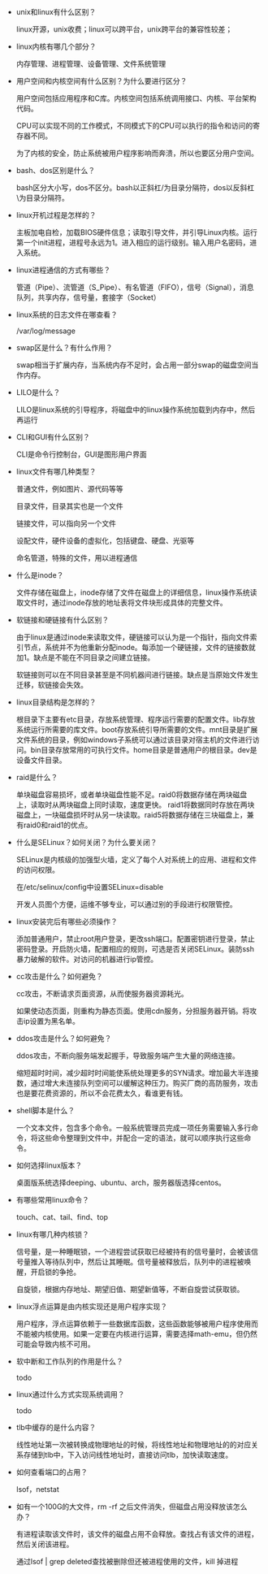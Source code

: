 - unix和linux有什么区别？

  linux开源，unix收费；linux可以跨平台，unix跨平台的兼容性较差；

  

- linux内核有哪几个部分？

  内存管理、进程管理、设备管理、文件系统管理

  

- 用户空间和内核空间有什么区别？为什么要进行区分？

  用户空间包括应用程序和C库。内核空间包括系统调用接口、内核、平台架构代码。

  CPU可以实现不同的工作模式，不同模式下的CPU可以执行的指令和访问的寄存器不同。

  为了内核的安全，防止系统被用户程序影响而奔溃，所以也要区分用户空间。

  

- bash、dos区别是什么？

  bash区分大小写，dos不区分。bash以正斜杠/为目录分隔符，dos以反斜杠\为目录分隔符。

  

- linux开机过程是怎样的？

  主板加电自检，加载BIOS硬件信息；读取引导文件，并引导Linux内核。运行第一个init进程，进程号永远为1。进入相应的运行级别。输入用户名密码，进入系统。

  

- linux进程通信的方式有哪些？

  管道（Pipe）、流管道（S_Pipe）、有名管道（FIFO），信号（Signal），消息队列，共享内存，信号量，套接字（Socket）

  

- linux系统的日志文件在哪查看？

  /var/log/message

  

- swap区是什么？有什么作用？

  swap相当于扩展内存，当系统内存不足时，会占用一部分swap的磁盘空间当作内存。

  

- LILO是什么？

  LILO是linux系统的引导程序，将磁盘中的linux操作系统加载到内存中，然后再运行

  

- CLI和GUI有什么区别？

  CLI是命令行控制台，GUI是图形用户界面

  

- linux文件有哪几种类型？

  普通文件，例如图片、源代码等等

  目录文件，目录其实也是一个文件

  链接文件，可以指向另一个文件

  设配文件，硬件设备的虚拟化，包括键盘、硬盘、光驱等

  命名管道，特殊的文件，用以进程通信

  

- 什么是inode？

  文件存储在磁盘上，inode存储了文件在磁盘上的详细信息，linux操作系统读取文件时，通过inode存放的地址表将文件块形成具体的完整文件。

  

- 软链接和硬链接有什么区别？

  由于linux是通过inode来读取文件，硬链接可以认为是一个指针，指向文件索引节点，系统并不为他重新分配inode。每添加一个硬链接，文件的链接数就加1。缺点是不能在不同目录之间建立链接。

  软链接则可以在不同目录甚至是不同机器间进行链接。缺点是当原始文件发生迁移，软链接会失效。

  

- linux目录结构是怎样的？

  根目录下主要有etc目录，存放系统管理、程序运行需要的配置文件。lib存放系统运行所需要的库文件。boot存放系统引导所需要的文件。mnt目录是扩展文件系统的目录，例如windows子系统可以通过该目录对宿主机的文件进行访问。bin目录存放常用的可执行文件。home目录是普通用户的根目录。dev是设备文件目录。

  

- raid是什么？

  单块磁盘容易损坏，或者单块磁盘性能不足。raid0将数据存储在两块磁盘上，读取时从两块磁盘上同时读取，速度更快。 raid1将数据同时存放在两块磁盘上，一块磁盘损坏时从另一块读取。raid5将数据存储在三块磁盘上，兼有raid0和raid1的优点。

  

- 什么是SELinux？如何关闭？为什么要关闭？

  SELinux是内核级的加强型火墙，定义了每个人对系统上的应用、进程和文件的访问权限。

  在/etc/selinux/config中设置SELinux=disable

  开发人员图个方便，运维不够专业，可以通过别的手段进行权限管控。

  

- linux安装完后有哪些必须操作？

  添加普通用户，禁止root用户登录，更改ssh端口。配置密钥进行登录，禁止密码登录。开启防火墙，配置相应的规则，可选是否关闭SELinux。装防ssh暴力破解的软件。对访问的机器进行ip管控。

  

- cc攻击是什么？如何避免？

  cc攻击，不断请求页面资源，从而使服务器资源耗光。

  如果使动态页面，则重构为静态页面。使用cdn服务，分担服务器开销。将攻击ip设置为黑名单。

  

- ddos攻击是什么？如何避免？

  ddos攻击，不断向服务端发起握手，导致服务端产生大量的网络连接。
  
  缩短超时时间，减少超时时间能使系统处理更多的SYN请求。增加最大半连接数，通过增大未连接队列空间可以缓解这种压力。购买厂商的高防服务，攻击也是要花费资源的，所以不会花费太久，看谁更有钱。
  
  

- shell脚本是什么？

  一个文本文件，包含多个命令。一般系统管理员完成一项任务需要输入多行命令，将这些命令整理到文件中，并配合一定的语法，就可以顺序执行这些命令。

  

- 如何选择linux版本？

  桌面版系统选择deeping、ubuntu、arch，服务器版选择centos。

  

- 有哪些常用linux命令？

  touch、cat、tail、find、top

  

- linux有哪几种内核锁？

  信号量，是一种睡眠锁，一个进程尝试获取已经被持有的信号量时，会被该信号量推入等待队列中，然后让其睡眠。信号量被释放后，队列中的进程被唤醒，开启锁的争抢。

  自旋锁，根据内存地址、期望旧值、期望新值等，不断自旋尝试获取锁。

  

- linux浮点运算是由内核实现还是用户程序实现？

  用户程序，浮点运算依赖于一些数据库函数，这些函数能够被用户程序使用而不能被内核使用。如果一定要在内核进行运算，需要选择math-emu，但仍然可能会导致内核不可用。

  

- 软中断和工作队列的作用是什么？

  todo

  

- linux通过什么方式实现系统调用？

  todo

  

- tlb中缓存的是什么内容？

  线性地址第一次被转换成物理地址的时候，将线性地址和物理地址的的对应关系存储到tlb中，下入访问线性地址时，直接访问tlb，加快读取速度。

  
  
- 如何查看端口的占用？

  lsof，netstat

  

- 如有一个100G的大文件，rm -rf 之后文件消失，但磁盘占用没释放该怎么办？

  有进程读取该文件时，该文件的磁盘占用不会释放。查找占有该文件的进程，然后关闭该进程。

  通过lsof | grep deleted查找被删除但还被进程使用的文件，kill 掉进程
